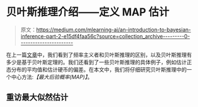 # 贝叶斯推理介绍——定义 MAP 估计

> 原文：<https://medium.com/mlearning-ai/an-introduction-to-bayesian-inference-part-2-e15df4faa56c?source=collection_archive---------0----------------------->

在上一篇[文章](https://najamogeltoft.medium.com/an-introduction-to-bayesian-inference-part-1-d5de099b8e73)中，我们看到了频率主义者和贝叶斯推理的区别，以及贝叶斯推理有多少是基于贝叶斯定理的。我们还看到了一些贝叶斯推理的具体例子，例如估计正态分布的平均值和估计硬币的偏差。在本文中，我们将仔细研究贝叶斯推理中的一个中心方法:*【最大后验概率(MAP)】*。

## 重访最大似然估计